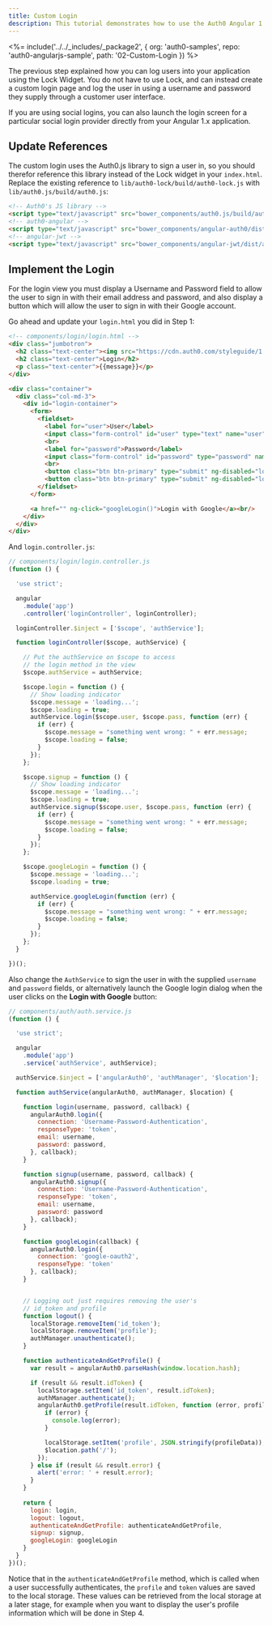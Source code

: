 ```yaml
---
title: Custom Login
description: This tutorial demonstrates how to use the Auth0 Angular 1.x SDK to add authentication and authorization to your mobile app.
---
```


<%= include('../../_includes/_package2', {
  org: 'auth0-samples',
  repo: 'auth0-angularjs-sample',
  path: '02-Custom-Login
}) %>


The previous step explained how you can log users into your application using the Lock Widget. You do not have to use Lock, and can instead create a custom login page and log the user in using a username and password they supply through a customer user interface.

If you are using social logins, you can also launch the login screen for a particular social login provider directly from your Angular 1.x application.

## Update References

The custom login uses the Auth0.js library to sign a user in, so you should therefor reference this library instead of the Lock widget in your `index.html`. Replace the existing reference to `lib/auth0-lock/build/auth0-lock.js` with `lib/auth0.js/build/auth0.js`:

```html
<!-- Auth0's JS library -->
<script type="text/javascript" src="bower_components/auth0.js/build/auth0.js"></script>
<!-- auth0-angular -->
<script type="text/javascript" src="bower_components/angular-auth0/dist/angular-auth0.js"></script>
<!-- angular-jwt -->
<script type="text/javascript" src="bower_components/angular-jwt/dist/angular-jwt.js"></script>
```

## Implement the Login

For the login view you must display a Username and Password field to allow the user to sign in with their email address and password, and also display a button which will allow the user to sign in with their Google account.

Go ahead and update your `login.html` you did in Step 1:

```html
<!-- components/login/login.html -->
<div class="jumbotron">
  <h2 class="text-center"><img src="https://cdn.auth0.com/styleguide/1.0.0/img/badge.svg"></h2>
  <h2 class="text-center">Login</h2>
  <p class="text-center">{{message}}</p>
</div>

<div class="container">
  <div class="col-md-3">
    <div id="login-container">
      <form>
        <fieldset>
          <label for="user">User</label>
          <input class="form-control" id="user" type="text" name="user" ng-model="user" ng-disabled="loading"/>
          <br>
          <label for="password">Password</label>
          <input class="form-control" id="password" type="password" name="pass" ng-model="pass" ng-disabled="loading"/>
          <br>
          <button class="btn btn-primary" type="submit" ng-disabled="loading" ng-click="login()">Login</button>
          <button class="btn btn-primary" type="submit" ng-disabled="loading" ng-click="signup()">Sign Up</button>
        </fieldset>
      </form>

      <a href="" ng-click="googleLogin()">Login with Google</a><br/>
    </div>
  </div>
</div>
```

And `login.controller.js`:

```js
// components/login/login.controller.js
(function () {

  'use strict';

  angular
    .module('app')
    .controller('loginController', loginController);

  loginController.$inject = ['$scope', 'authService'];

  function loginController($scope, authService) {

    // Put the authService on $scope to access
    // the login method in the view
    $scope.authService = authService;

    $scope.login = function () {
      // Show loading indicator
      $scope.message = 'loading...';
      $scope.loading = true;
      authService.login($scope.user, $scope.pass, function (err) {
        if (err) {
          $scope.message = "something went wrong: " + err.message;
          $scope.loading = false;
        }
      });
    };

    $scope.signup = function () {
      // Show loading indicator
      $scope.message = 'loading...';
      $scope.loading = true;
      authService.signup($scope.user, $scope.pass, function (err) {
        if (err) {
          $scope.message = "something went wrong: " + err.message;
          $scope.loading = false;
        }
      });
    };

    $scope.googleLogin = function () {
      $scope.message = 'loading...';
      $scope.loading = true;

      authService.googleLogin(function (err) {
        if (err) {
          $scope.message = "something went wrong: " + err.message;
          $scope.loading = false;
        }
      });
    };
  }

})();
```

Also change the `AuthService` to sign the user in with the supplied `username` and `password` fields, or alternatively launch the Google login dialog when the user clicks on the **Login with Google** button:

```js
// components/auth/auth.service.js
(function () {

  'use strict';

  angular
    .module('app')
    .service('authService', authService);

  authService.$inject = ['angularAuth0', 'authManager', '$location'];

  function authService(angularAuth0, authManager, $location) {

    function login(username, password, callback) {
      angularAuth0.login({
        connection: 'Username-Password-Authentication',
        responseType: 'token',
        email: username,
        password: password,
      }, callback);
    }

    function signup(username, password, callback) {
      angularAuth0.signup({
        connection: 'Username-Password-Authentication',
        responseType: 'token',
        email: username,
        password: password
      }, callback);
    }

    function googleLogin(callback) {
      angularAuth0.login({
        connection: 'google-oauth2',
        responseType: 'token'
      }, callback);
    }


    // Logging out just requires removing the user's
    // id_token and profile
    function logout() {
      localStorage.removeItem('id_token');
      localStorage.removeItem('profile');
      authManager.unauthenticate();
    }

    function authenticateAndGetProfile() {
      var result = angularAuth0.parseHash(window.location.hash);

      if (result && result.idToken) {
        localStorage.setItem('id_token', result.idToken);
        authManager.authenticate();
        angularAuth0.getProfile(result.idToken, function (error, profileData) {
          if (error) {
            console.log(error);
          }

          localStorage.setItem('profile', JSON.stringify(profileData));
          $location.path('/');
        });
      } else if (result && result.error) {
        alert('error: ' + result.error);
      }
    }
    
    return {
      login: login,
      logout: logout,
      authenticateAndGetProfile: authenticateAndGetProfile,
      signup: signup,
      googleLogin: googleLogin
    }
  }
})();
```

Notice that in the `authenticateAndGetProfile` method, which is called when a user successfully authenticates, the `profile` and `token` values are saved to the local storage. These values can be retrieved from the local storage at a later stage, for example when you want to display the user's profile information which will be done in Step 4. 
